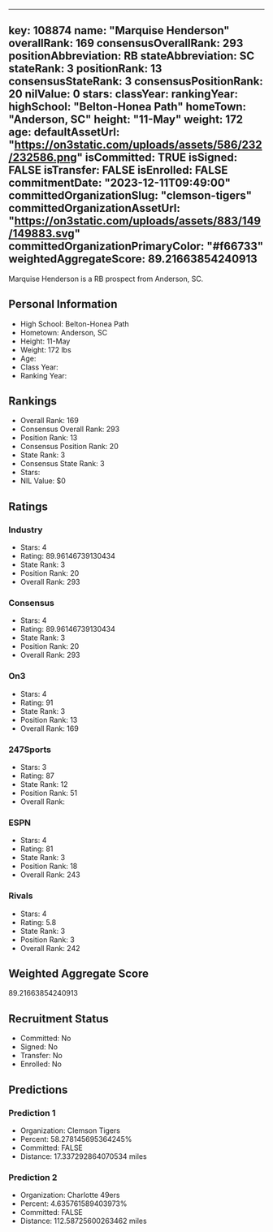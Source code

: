 ---
  key: 108874
  name: "Marquise Henderson"
  overallRank: 169
  consensusOverallRank: 293
  positionAbbreviation: RB
  stateAbbreviation: SC
  stateRank: 3
  positionRank: 13
  consensusStateRank: 3
  consensusPositionRank: 20
  nilValue: 0
  stars: 
  classYear: 
  rankingYear: 
  highSchool: "Belton-Honea Path"
  homeTown: "Anderson, SC"
  height: "11-May"
  weight: 172
  age: 
  defaultAssetUrl: "https://on3static.com/uploads/assets/586/232/232586.png"
  isCommitted: TRUE
  isSigned: FALSE
  isTransfer: FALSE
  isEnrolled: FALSE
  commitmentDate: "2023-12-11T09:49:00"
  committedOrganizationSlug: "clemson-tigers"
  committedOrganizationAssetUrl: "https://on3static.com/uploads/assets/883/149/149883.svg"
  committedOrganizationPrimaryColor: "#f66733"
  weightedAggregateScore: 89.21663854240913
  ---
  
  Marquise Henderson is a RB prospect from Anderson, SC.
  
  ## Personal Information
  - High School: Belton-Honea Path
  - Hometown: Anderson, SC
  - Height: 11-May
  - Weight: 172 lbs
  - Age: 
  - Class Year: 
  - Ranking Year: 
  
  ## Rankings
  - Overall Rank: 169
  - Consensus Overall Rank: 293
  - Position Rank: 13
  - Consensus Position Rank: 20
  - State Rank: 3
  - Consensus State Rank: 3
  - Stars: 
  - NIL Value: $0
  
  ## Ratings
  
  ### Industry
  - Stars: 4
  - Rating: 89.96146739130434
  - State Rank: 3
  - Position Rank: 20
  - Overall Rank: 293
  
  ### Consensus
  - Stars: 4
  - Rating: 89.96146739130434
  - State Rank: 3
  - Position Rank: 20
  - Overall Rank: 293
  
  ### On3
  - Stars: 4
  - Rating: 91
  - State Rank: 3
  - Position Rank: 13
  - Overall Rank: 169
  
  ### 247Sports
  - Stars: 3
  - Rating: 87
  - State Rank: 12
  - Position Rank: 51
  - Overall Rank: 
  
  ### ESPN
  - Stars: 4
  - Rating: 81
  - State Rank: 3
  - Position Rank: 18
  - Overall Rank: 243
  
  ### Rivals
  - Stars: 4
  - Rating: 5.8
  - State Rank: 3
  - Position Rank: 3
  - Overall Rank: 242
  
  ## Weighted Aggregate Score
  89.21663854240913
  
  ## Recruitment Status
  - Committed: No
  - Signed: No
  - Transfer: No
  - Enrolled: No
  
  
  
  ## Predictions
  
  ### Prediction 1
  - Organization: Clemson Tigers
  - Percent: 58.278145695364245%
  - Committed: FALSE
  - Distance: 17.337292864070534 miles
  
  ### Prediction 2
  - Organization: Charlotte 49ers
  - Percent: 4.635761589403973%
  - Committed: FALSE
  - Distance: 112.58725600263462 miles
  